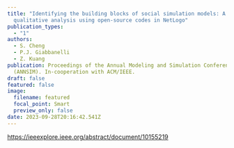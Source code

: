 ```yaml
---
title: "Identifying the building blocks of social simulation models: A
  qualitative analysis using open-source codes in NetLogo"
publication_types:
  - "1"
authors:
  - S. Cheng
  - P.J. Giabbanelli
  - Z. Kuang
publication: Proceedings of the Annual Modeling and Simulation Conference
  (ANNSIM). In-cooperation with ACM/IEEE.
draft: false
featured: false
image:
  filename: featured
  focal_point: Smart
  preview_only: false
date: 2023-09-28T20:16:42.541Z
---
```

<https://ieeexplore.ieee.org/abstract/document/10155219>